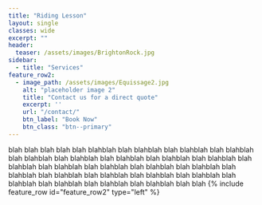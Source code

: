 ```yaml
---
title: "Riding Lesson"
layout: single
classes: wide
excerpt: ""
header:
  teaser: /assets/images/BrightonRock.jpg
sidebar:
  - title: "Services"
feature_row2:
  - image_path: /assets/images/Equissage2.jpg
    alt: "placeholder image 2"
    title: "Contact us for a direct quote"
    excerpt: ''
    url: "/contact/"
    btn_label: "Book Now"
    btn_class: "btn--primary"
---
```

blah blah blah blah blah blahblah blah blahblah blah blahblah blah blahblah blah blahblah blah blahblah blah blahblah blah blahblah blah blahblah blah blahblah blah blahblah blah blahblah blah blahblah blah blahblah blah blahblah blah blahblah blah blahblah blah blahblah blah blahblah blah blahblah blah blahblah blah blahblah blah blahblah blah blah
{% include feature_row id="feature_row2" type="left" %}

